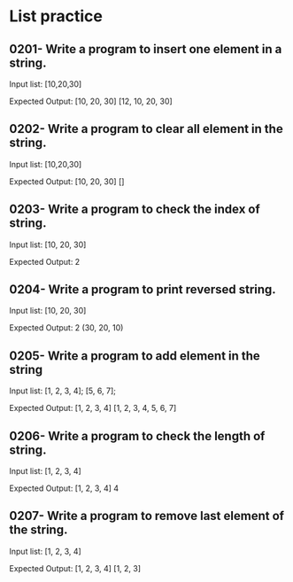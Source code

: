 # List practice

## 0201- Write a program to insert one element in a string.
Input list: [10,20,30]

Expected Output:
[10, 20, 30]
[12, 10, 20, 30]

## 0202- Write a program to clear all element in the string.
Input list: [10,20,30]

Expected Output:
[10, 20, 30]
[]

## 0203- Write a program to check the index of string.

Input list:
[10, 20, 30]

Expected Output: 2

## 0204- Write a program to print reversed string.


Input list:
[10, 20, 30]

Expected Output: 2
(30, 20, 10)


## 0205- Write a program to add element in the string

Input list:
[1, 2, 3, 4];
[5, 6, 7];

Expected Output:
[1, 2, 3, 4]
[1, 2, 3, 4, 5, 6, 7]

## 0206- Write a program to check the length of string.
Input list:
[1, 2, 3, 4]

Expected Output:
[1, 2, 3, 4]
4


## 0207- Write a program to remove last element of the string.
Input list:
[1, 2, 3, 4]

Expected Output:
[1, 2, 3, 4]
[1, 2, 3]
